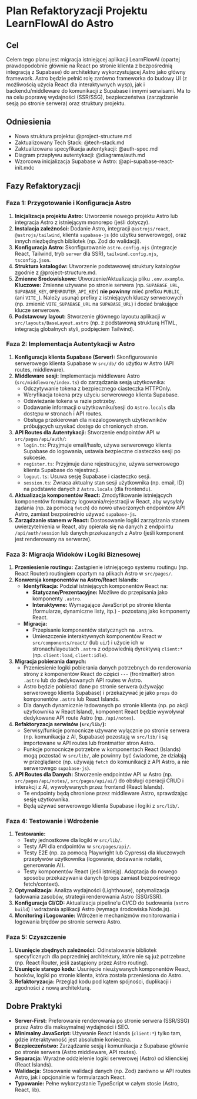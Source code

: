 # Plan Refaktoryzacji Projektu LearnFlowAI do Astro

## Cel

Celem tego planu jest migracja istniejącej aplikacji LearnFlowAI (opartej prawdopodobnie głównie na React po stronie klienta z bezpośrednią integracją z Supabase) do architektury wykorzystującej Astro jako główny framework. Astro będzie pełnić rolę zarówno frameworka do budowy UI (z możliwością użycia React dla interaktywnych wysp), jak i backendu/middleware do komunikacji z Supabase i innymi serwisami. Ma to na celu poprawę wydajności (SSR/SSG), bezpieczeństwa (zarządzanie sesją po stronie serwera) oraz struktury projektu.

## Odniesienia

- Nowa struktura projektu: @project-structure.md
- Zaktualizowany Tech Stack: @tech-stack.md
- Zaktualizowana specyfikacja autentykacji: @auth-spec.md
- Diagram przepływu autentykacji: @diagrams/auth.md
- Wzorcowa inicjalizacja Supabase w Astro: @api-supabase-react-init.mdc

## Fazy Refaktoryzacji

### Faza 1: Przygotowanie i Konfiguracja Astro

1.  **Inicjalizacja projektu Astro:** Utworzenie nowego projektu Astro lub integracja Astro z istniejącym monorepo (jeśli dotyczy).
2.  **Instalacja zależności:** Dodanie Astro, integracji `@astrojs/react`, `@astrojs/tailwind`, klienta `supabase-js` (do użytku serwerowego), oraz innych niezbędnych bibliotek (np. Zod do walidacji).
3.  **Konfiguracja Astro:** Skonfigurowanie `astro.config.mjs` (integracje React, Tailwind, tryb `server` dla SSR), `tailwind.config.mjs`, `tsconfig.json`.
4.  **Struktura katalogów:** Utworzenie podstawowej struktury katalogów zgodnie z @project-structure.md.
5.  **Zmienne Środowiskowe:** Utworzenie/Aktualizacja pliku `.env.example`. **Kluczowe:** Zmienne używane po stronie serwera (np. `SUPABASE_URL`, `SUPABASE_KEY`, `OPENROUTER_API_KEY`) **nie powinny** mieć prefixu `PUBLIC_` (ani `VITE_`). Należy usunąć prefixy z istniejących kluczy serwerowych (np. zmienić `VITE_SUPABASE_URL` na `SUPABASE_URL`) i dodać brakujące klucze serwerowe.
6.  **Podstawowy layout:** Stworzenie głównego layoutu aplikacji w `src/layouts/BaseLayout.astro` (np. z podstawową strukturą HTML, integracją globalnych styli, podpięciem Tailwind).

### Faza 2: Implementacja Autentykacji w Astro

1.  **Konfiguracja klienta Supabase (Server):** Skonfigurowanie serwerowego klienta Supabase w `src/db/` do użytku w Astro (API routes, middleware).
2.  **Middleware sesji:** Implementacja middleware Astro (`src/middleware/index.ts`) do zarządzania sesją użytkownika:
    - Odczytywanie tokena z bezpiecznego ciasteczka HTTPOnly.
    - Weryfikacja tokena przy użyciu serwerowego klienta Supabase.
    - Odświeżanie tokena w razie potrzeby.
    - Dodawanie informacji o użytkowniku/sesji do `Astro.locals` dla dostępu w stronach i API routes.
    - Obsługa przekierowań dla niezalogowanych użytkowników próbujących uzyskać dostęp do chronionych stron.
3.  **API Routes dla Autentykacji:** Stworzenie endpointów API w `src/pages/api/auth/`:
    - `login.ts`: Przyjmuje email/hasło, używa serwerowego klienta Supabase do logowania, ustawia bezpieczne ciasteczko sesji po sukcesie.
    - `register.ts`: Przyjmuje dane rejestracyjne, używa serwerowego klienta Supabase do rejestracji.
    - `logout.ts`: Usuwa sesję Supabase i ciasteczko sesji.
    - `session.ts`: Zwraca aktualny stan sesji użytkownika (np. email, ID) na podstawie danych z `Astro.locals` (dla frontendu).
4.  **Aktualizacja komponentów React:** Zmodyfikowanie istniejących komponentów formularzy logowania/rejestracji w React, aby wysyłały żądania (np. za pomocą `fetch`) do nowo utworzonych endpointów API Astro, zamiast bezpośrednio używać `supabase-js`.
5.  **Zarządzanie stanem w React:** Dostosowanie logiki zarządzania stanem uwierzytelnienia w React, aby opierała się na danych z endpointu `/api/auth/session` lub danych przekazanych z Astro (jeśli komponent jest renderowany na serwerze).

### Faza 3: Migracja Widoków i Logiki Biznesowej

1.  **Przeniesienie routingu:** Zastąpienie istniejącego systemu routingu (np. React Router) routingiem opartym na plikach Astro w `src/pages/`.
2.  **Konwersja komponentów na Astro/React Islands:**
    - **Identyfikacja:** Podział istniejących komponentów React na:
      - **Statyczne/Prezentacyjne:** Możliwe do przepisania jako komponenty `.astro`.
      - **Interaktywne:** Wymagające JavaScript po stronie klienta (formularze, dynamiczne listy, itp.) - pozostaną jako komponenty React.
    - **Migracja:**
      - Przepisanie komponentów statycznych na `.astro`.
      - Umieszczenie interaktywnych komponentów React w `src/components/react/` (lub `ui/`) i użycie ich w stronach/layoutach `.astro` z odpowiednią dyrektywą `client:*` (np. `client:load`, `client:idle`).
3.  **Migracja pobierania danych:**
    - Przeniesienie logiki pobierania danych potrzebnych do renderowania strony z komponentów React do części `---` (frontmatter) stron `.astro` lub do dedykowanych API routes w Astro.
    - Astro będzie pobierać dane po stronie serwera (używając serwerowego klienta Supabase) i przekazywać je jako `props` do komponentów `.astro` lub React Islands.
    - Dla danych dynamicznie ładowanych po stronie klienta (np. po akcji użytkownika w React Island), komponent React będzie wywoływał dedykowane API route Astro (np. `/api/notes`).
4.  **Refaktoryzacja serwisów (`src/lib/`):**
    - Serwisy/funkcje pomocnicze używane wyłącznie po stronie serwera (np. komunikacja z AI, Supabase) pozostają w `src/lib/` i są importowane w API routes lub frontmatter stron Astro.
    - Funkcje pomocnicze potrzebne w komponentach React (Islands) mogą pozostać w `src/lib/`, ale powinny być świadome, że działają w przeglądarce (np. używają `fetch` do komunikacji z API Astro, a nie serwerowego `supabase-js`).
5.  **API Routes dla Danych:** Stworzenie endpointów API w Astro (np. `src/pages/api/notes/`, `src/pages/api/ai/`) do obsługi operacji CRUD i interakcji z AI, wywoływanych przez frontend (React Islands).
    - Te endpointy będą chronione przez middleware Astro, sprawdzając sesję użytkownika.
    - Będą używać serwerowego klienta Supabase i logiki z `src/lib/`.

### Faza 4: Testowanie i Wdrożenie

1.  **Testowanie:**
    - Testy jednostkowe dla logiki w `src/lib/`.
    - Testy API dla endpointów w `src/pages/api/`.
    - Testy E2E (np. za pomocą Playwright lub Cypress) dla kluczowych przepływów użytkownika (logowanie, dodawanie notatki, generowanie AI).
    - Testy komponentów React (jeśli istnieją). Adaptacja do nowego sposobu przekazywania danych (props zamiast bezpośredniego fetch/context).
2.  **Optymalizacja:** Analiza wydajności (Lighthouse), optymalizacja ładowania zasobów, strategii renderowania Astro (SSG/SSR).
3.  **Konfiguracja CI/CD:** Aktualizacja pipeline'u CI/CD do budowania (`astro build`) i wdrażania aplikacji Astro (wymaga środowiska Node.js).
4.  **Monitoring i Logowanie:** Wdrożenie mechanizmów monitorowania i logowania błędów po stronie serwera Astro.

### Faza 5: Czyszczenie

1.  **Usunięcie zbędnych zależności:** Odinstalowanie bibliotek specyficznych dla poprzedniej architektury, które nie są już potrzebne (np. React Router, jeśli zastąpiony przez Astro routing).
2.  **Usunięcie starego kodu:** Usunięcie nieużywanych komponentów React, hooków, logiki po stronie klienta, która została przeniesiona do Astro.
3.  **Refaktoryzacja:** Przegląd kodu pod kątem spójności, duplikacji i zgodności z nową architekturą.

## Dobre Praktyki

- **Server-First:** Preferowanie renderowania po stronie serwera (SSR/SSG) przez Astro dla maksymalnej wydajności i SEO.
- **Minimalny JavaScript:** Używanie React Islands (`client:*`) tylko tam, gdzie interaktywność jest absolutnie konieczna.
- **Bezpieczeństwo:** Zarządzanie sesją i komunikacja z Supabase głównie po stronie serwera (Astro middleware, API routes).
- **Separacja:** Wyraźne oddzielenie logiki serwerowej (Astro) od klienckiej (React Islands).
- **Walidacja:** Stosowanie walidacji danych (np. Zod) zarówno w API routes Astro, jak i opcjonalnie w formularzach React.
- **Typowanie:** Pełne wykorzystanie TypeScript w całym stosie (Astro, React, lib).
